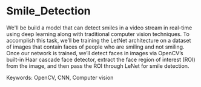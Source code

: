 # Smile_Detection
We'll be build a model that can detect smiles in a video stream in real-time using deep learning along with traditional computer vision
techniques.
To accomplish this task, we’ll be training the LetNet architecture on a dataset of images that contain faces of people who are smiling and not smiling.
Once our network is trained, we’ll detect faces in images via OpenCV’s built-in Haar cascade face detector, extract the face region of interest (ROI) from the image,
and then pass the ROI through LeNet for smile detection.

Keywords: OpenCV, CNN, Computer vision
